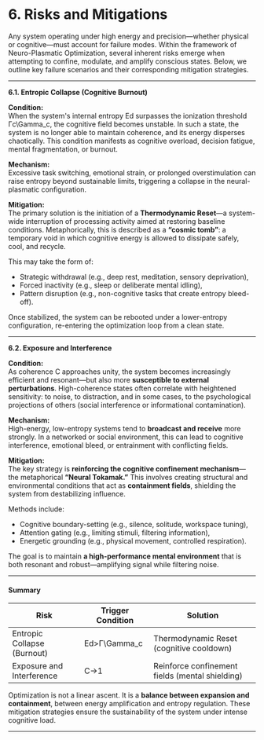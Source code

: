 # 6. Risks and Mitigations

Any system operating under high energy and precision—whether physical or cognitive—must account for failure modes. Within the framework of Neuro-Plasmatic Optimization, several inherent risks emerge when attempting to confine, modulate, and amplify conscious states. Below, we outline key failure scenarios and their corresponding mitigation strategies.

***

**6.1. Entropic Collapse (Cognitive Burnout)**

**Condition:**\
When the system's internal entropy Ed surpasses the ionization threshold Γc\Gamma\_c, the cognitive field becomes unstable. In such a state, the system is no longer able to maintain coherence, and its energy disperses chaotically. This condition manifests as cognitive overload, decision fatigue, mental fragmentation, or burnout.

**Mechanism:**\
Excessive task switching, emotional strain, or prolonged overstimulation can raise entropy beyond sustainable limits, triggering a collapse in the neural-plasmatic configuration.

**Mitigation:**\
The primary solution is the initiation of a **Thermodynamic Reset**—a system-wide interruption of processing activity aimed at restoring baseline conditions. Metaphorically, this is described as a **“cosmic tomb”**: a temporary void in which cognitive energy is allowed to dissipate safely, cool, and recycle.

This may take the form of:

* Strategic withdrawal (e.g., deep rest, meditation, sensory deprivation),
* Forced inactivity (e.g., sleep or deliberate mental idling),
* Pattern disruption (e.g., non-cognitive tasks that create entropy bleed-off).

Once stabilized, the system can be rebooted under a lower-entropy configuration, re-entering the optimization loop from a clean state.

***

**6.2. Exposure and Interference**

**Condition:**\
As coherence C approaches unity, the system becomes increasingly efficient and resonant—but also more **susceptible to external perturbations**. High-coherence states often correlate with heightened sensitivity: to noise, to distraction, and in some cases, to the psychological projections of others (social interference or informational contamination).

**Mechanism:**\
High-energy, low-entropy systems tend to **broadcast and receive** more strongly. In a networked or social environment, this can lead to cognitive interference, emotional bleed, or entrainment with conflicting fields.

**Mitigation:**\
The key strategy is **reinforcing the cognitive confinement mechanism**—the metaphorical **“Neural Tokamak.”** This involves creating structural and environmental conditions that act as **containment fields**, shielding the system from destabilizing influence.

Methods include:

* Cognitive boundary-setting (e.g., silence, solitude, workspace tuning),
* Attention gating (e.g., limiting stimuli, filtering information),
* Energetic grounding (e.g., physical movement, controlled respiration).

The goal is to maintain **a high-performance mental environment** that is both resonant and robust—amplifying signal while filtering noise.

***

#### Summary

| **Risk**                    | **Trigger Condition** | **Solution**                                    |
| --------------------------- | --------------------- | ----------------------------------------------- |
| Entropic Collapse (Burnout) | Ed>Γ\Gamma\_c         | Thermodynamic Reset (cognitive cooldown)        |
| Exposure and Interference   | C→1                   | Reinforce confinement fields (mental shielding) |

Optimization is not a linear ascent. It is a **balance between expansion and containment**, between energy amplification and entropy regulation. These mitigation strategies ensure the sustainability of the system under intense cognitive load.

***
